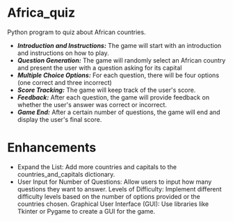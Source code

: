 # Africa_quiz
Python program to quiz about African countries.
+ ***Introduction and Instructions:*** The game will start with an introduction and instructions on how to play.
+ ***Question Generation:*** The game will randomly select an African country and present the user with a question asking for its capital
+ ***Multiple Choice Options:*** For each question, there will be four options (one correct and three incorrect)
+ ***Score Tracking:*** The game will keep track of the user's score.
+ ***Feedback:*** After each question, the game will provide feedback on whether the user's answer was correct or incorrect.
+ ***Game End:*** After a certain number of questions, the game will end and display the user's final score.

# Enhancements

- Expand the List: Add more countries and capitals to the countries_and_capitals dictionary.
- User Input for Number of Questions: Allow users to input how many questions they want to answer.
Levels of Difficulty: Implement different difficulty levels based on the number of options provided or the countries chosen.
Graphical User Interface (GUI): Use libraries like Tkinter or Pygame to create a GUI for the game.
